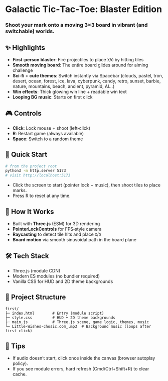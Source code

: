 # Galactic Tic‑Tac‑Toe: Blaster Edition

### Shoot your mark onto a moving 3×3 board in vibrant (and switchable) worlds.

## ✨ Highlights
- **First‑person blaster**: Fire projectiles to place `X`/`O` by hitting tiles
- **Smooth moving board**: The entire board glides around for aiming challenge
- **Sci‑fi + cute themes**: Switch instantly via Spacebar (clouds, pastel, tron, desert, ocean, forest, ice, lava, cyberpunk, candy, retro, sunset, barbie, nature, mountains, beach, ancient, pyramid, AI…)
- **Win effects**: Thick glowing win line + readable win text
- **Looping BG music**: Starts on first click

## 🎮 Controls
- **Click**: Lock mouse + shoot (left‑click)
- **R**: Restart game (always available)
- **Space**: Switch to a random theme

## 🚀 Quick Start
```bash
# from the project root
python3 -m http.server 5173
# visit http://localhost:5173
```

- Click the screen to start (pointer lock + music), then shoot tiles to place marks.
- Press R to reset at any time.

## 🧩 How It Works
- Built with **Three.js** (ESM) for 3D rendering
- **PointerLockControls** for FPS‑style camera
- **Raycasting** to detect tile hits and place `X`/`O`
- **Board motion** via smooth sinusoidal path in the board plane

## 🛠 Tech Stack
- Three.js (module CDN)
- Modern ES modules (no bundler required)
- Vanilla CSS for HUD and 2D theme backgrounds

## 📁 Project Structure
```
first/
├─ index.html        # Entry (module script)
├─ style.css         # HUD + 2D theme backgrounds
├─ main.js           # Three.js scene, game logic, themes, music
└─ Little-Wishes-chosic.com_.mp3  # Background music (loops after first click)
```

## 🧪 Tips
- If audio doesn’t start, click once inside the canvas (browser autoplay policy).
- If you see module errors, hard refresh (Cmd/Ctrl+Shift+R) to clear cache.


